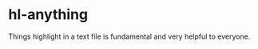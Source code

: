 hl-anything
===========

Things highlight in a text file is fundamental and very helpful to everyone.

